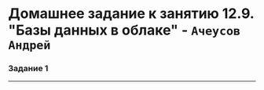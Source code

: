 # Домашнее задание к занятию  12.9. "Базы данных в облаке" - `Ачеусов Андрей`

### Задание 1



---



